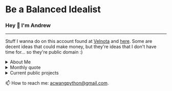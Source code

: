 # Be a Balanced Idealist
### Hey 👋 I'm Andrew

---
Stuff I wanna do on this account found at [Velnota](https://velnota.com/) and [here](https://github.com/Andrew-Chen-Wang/TODO). Some are decent ideas that could make money, but they're ideas that I don't have time for... so they're public domain :)

<details>
  <summary>About Me</summary>

I run [Velnota](https://velnota.com) and [Donate Anything](https://donate-anything.org/), a social media site about creating ideas and expanding upon them and a donation/recycling online service for the sake of laziness.

I'm looking to help with whatever I can;
this is my public GitHub account where I host personal,
public projects and WIP hobbies.

I've had a lot of fun learning web + mobile applications, security, ML,
DevOps, databases, and caches in the past few months on this account.
I play a lot with Django and am currently trying to pioneer native
Django for websockets through [cookiecutter-django](https://github.com/pydanny/cookiecutter-django).
I also help to maintain [django-cachalot](https://github.com/noripyt/django-cachalot)
and [SimpleJWT](https://github.com/SimpleJWT/django-rest-framework-simplejwt).

</details>

<details>
  <summary>Monthly quote</summary>
<br>
  
> Be a Balanced Idealist

<sup>explanation in comments in README. Just press raw to view. I don't list all my ideas here. For that, visit [Velnota.com](https://velnota.com/)</sup>

<details>
  <summary>Old Quotes</summary>
  
1. Don't hold grudges. Let 'em go. Focus on what you love, not hate.
<sup>My small motto that someone said was pretty nice.</sup>
2. You don't convince others by being their nemesis but instead by being their friend.
3. You can be 100% successful building but fail at the end -- not because you failed, but because you made a mistake. - Wednesday 30 Sep 2020. (Just for explanation: think about a very competitive market. You can continue to increase your sales in every decision you make, which is a success. But whether it's right or wrong is different. You made the wrong decision in that your competitors made more sales than you. That was your mistake. Maybe 2/3 options led to success, and you chose the one that increased your sales account tremendously. But your competitor chose that other successful option. Knowing the difference between success-failure and correctness is important to me.
4. What makes a leader
Andrew Chen Wang 31 Oct Sat 2020 Just finished writing my response in SimpleJWT about NOT changing the name blacklist to anything else. But I fell into me talking to myself again and came up with this.
To be weak is to be open minded. To be strong is to be a leader, close minded, and make the decisions. I fear that if I were to be elected president, I would become close minded, as I should, to stick to a plan.
But when you are weak you become more knowledgable. It is when you become a leader, you must trace back to your weak points and take advantage of the knowledge and wisdom you gained to pursue your role as a leader and be strong.
This quote is aligned with “learn from your mistakes” but in the form of being a leader.
5. Being a listener is being drunk. I.e. creativity at its finest, but don't actually get drunk. I've never, no one should; bad stuff happens.
6. It's only useful if it's a toy. It's something I learned from Freeman Dyson, but he's not wrong (albeit controvercial as a person). He talked about computers and biotech, but honestly lots of things do work when people fool around with it a lot like ML and... clothes? Wtf I mean sure, people like trying on clothes to make sure they look good...?
7. It's okay if u don't like me not everyone has good taste ~ Sophia Liang She's cooler than the sun and hotter than the moon) <!-- We're not dating, but... DO NOT EVER call your friend AVERAGE -->
8. Entrepreneurs are different from you and your corporate beasts. You don't have to believe in me, just the idea, the vision. I've had to constantly wear glasses to give me vision; I had to keep purchasing them as my vision kept deteriorating. But I'm able to wear these glasses because I can afford them, and will continue to be able to afford them. Trust in the idea... Give it your trust. If not, I recommend you purchase some glasses. All of you.
</details>

</details>

<!--
Hehe thanks for taking a look here. This is what it used to say:

Regarding the social issues of today, I do my best to
contribute to solutions. In the past, those
came anonymously through my pseudonyms. I'd like
to make *some* of them more public.

> If there are problems, a solution will come.
Not because they'll rain down, but because diligence rises.

-->

<details>
  <summary>Current public projects</summary>

- [mobile-auth-example](https://github.com/Andrew-Chen-Wang/mobile-auth-example) (My template for creating native mobile apps with auth, using my favorite network file structure. Re-publicized for [SimpleJWT](https://github.com/SimpleJWT/django-rest-framework-simplejwt))
- [Donate Anything](https://github.com/Donate-Anything) (search up items you'd like to donate and we'll suggest how to handle it)
- [Natural Gravity Engine](https://github.com/Andrew-Chen-Wang/natural-gravity-engine) (physics engine that allows researching into the natural properties of gravity and gravitational waves without programming them)
- [Django Async Redis](https://github.com/Andrew-Chen-Wang/django-async-redis) (async Django-Redis package as a next step to making Django completely async capable)

</details>

📫 How to reach me: [acwangpython@gmail.com](mailto:acwangpython@gmail.com?subject=[GH%20Hi%20Andrew]).

<!--
**Andrew-Chen-Wang/Andrew-Chen-Wang** is a ✨ _special_ ✨ repository because its `README.md` (this file) appears on your GitHub profile.

Here are some ideas to get you started:

- 🔭 I’m currently working on ...
- 🌱 I’m currently learning ...
- 👯 I’m looking to collaborate on ...
- 🤔 I’m looking for help with ...
- 💬 Ask me about ...
- 📫 How to reach me: ...
- 😄 Pronouns: ...
- ⚡ Fun fact: ...
-->
